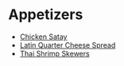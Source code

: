 # Appetizers

* [Chicken Satay](chicken_satay.md)
* [Latin Quarter Cheese Spread](cheese_spread.md)
* [Thai Shrimp Skewers](shrimp_skewers.md)
